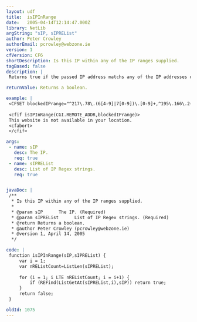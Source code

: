 ```yaml
---
layout: udf
title:  isIPInRange
date:   2005-04-14T12:14:47.000Z
library: NetLib
argString: "sIP, sIPREList"
author: Peter Crowley
authorEmail: pcrowley@webzone.ie
version: 1
cfVersion: CF6
shortDescription: Is this IP within any of the IP ranges supplied.
tagBased: false
description: |
 Returns true if the passed IP address matchs any of the IP addresses or IP address ranges supplied in a Regex list. This code be to useful in blocking or granting people access based on location. I used it to block people running check/cheque scams from certain areas of the website. Must use comma delimited list.

returnValue: Returns a boolean.

example: |
 <CFSET blockedIPrange="^217\.78\.(6[4-9]|7[0-9])\.[0-9]+,^195\.166\.2(2[4-9]|[3-4][0-9]|5[0-5])\.[0-9]+">
 
 <cfif isIPInRange(CGI.REMOTE_ADDR,blockedIPrange)>
 This website is not available in your location.
 <cfabort>
 </cfif>

args:
 - name: sIP
   desc: The IP.
   req: true
 - name: sIPREList
   desc: List of IP Regex strings.
   req: true


javaDoc: |
 /**
  * Is this IP within any of the IP ranges supplied.
  * 
  * @param sIP      The IP. (Required)
  * @param sIPREList      List of IP Regex strings. (Required)
  * @return Returns a boolean. 
  * @author Peter Crowley (pcrowley@webzone.ie) 
  * @version 1, April 14, 2005 
  */

code: |
 function isIPInRange(sIP,sIPREList) {
     var i = 1;
     var nREListCount=ListLen(sIPREList);
     
     for (i = 1; i LTE nREListCount; i = i+1) {
         if (REFind(ListGetAt(sIPREList,i),sIP)) return true;
     }
     return false;
 }

oldId: 1075
---
```


